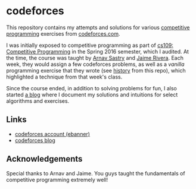 # codeforces

This repository contains my attempts and solutions for various [competitive programming](https://en.wikipedia.org/wiki/Competitive_programming) exercises from [codeforces.com](codeforces.com).

I was initially exposed to competitive programming as part of [cs109: Competitive Programming](https://www.cs.utexas.edu/users/downing/cs104c/) in the Spring 2016 semester, which I audited. At the time, the course was taught by [Arnav Sastry](https://twitter.com/arknave) and [Jaime Rivera](http://www.jaime-rivera.com/). Each week, they would assign a few codeforces problems, as well as a *vanilla* programming exercise that they wrote (see [history](https://github.com/ebanner/codeforces/tree/e7af358aa80931c5bbe8a78f090198a393881b63/vanilla) from this repo), which highlighted a technique from that week's class.

Since the course ended, in addition to solving problems for fun, I also started [a blog](http://codeforces.com/blog/ebanner) where I document my solutions and intuitions for select algorithms and exercises.

## Links

- [codeforces account (ebanner)](http://codeforces.com/profile/ebanner)
- [codeforces blog](http://codeforces.com/blog/ebanner)

## Acknowledgements

Special thanks to Arnav and Jaime. You guys taught the fundamentals of competitive programming extremely well!
